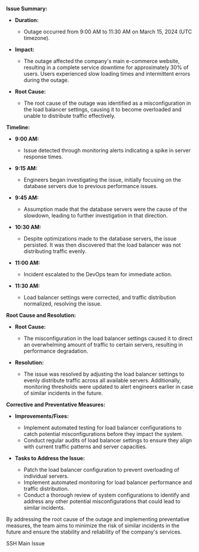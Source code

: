 **Issue Summary:**

- **Duration:** 
  - Outage occurred from 9:00 AM to 11:30 AM on March 15, 2024 (UTC timezone).

- **Impact:** 
  - The outage affected the company's main e-commerce website, resulting in a complete service downtime for approximately 30% of users. Users experienced slow loading times and intermittent errors during the outage.

- **Root Cause:** 
  - The root cause of the outage was identified as a misconfiguration in the load balancer settings, causing it to become overloaded and unable to distribute traffic effectively.

**Timeline:**

- **9:00 AM:** 
  - Issue detected through monitoring alerts indicating a spike in server response times.

- **9:15 AM:** 
  - Engineers began investigating the issue, initially focusing on the database servers due to previous performance issues.

- **9:45 AM:** 
  - Assumption made that the database servers were the cause of the slowdown, leading to further investigation in that direction.

- **10:30 AM:** 
  - Despite optimizations made to the database servers, the issue persisted. It was then discovered that the load balancer was not distributing traffic evenly.

- **11:00 AM:** 
  - Incident escalated to the DevOps team for immediate action.

- **11:30 AM:** 
  - Load balancer settings were corrected, and traffic distribution normalized, resolving the issue.

**Root Cause and Resolution:**

- **Root Cause:** 
  - The misconfiguration in the load balancer settings caused it to direct an overwhelming amount of traffic to certain servers, resulting in performance degradation.

- **Resolution:** 
  - The issue was resolved by adjusting the load balancer settings to evenly distribute traffic across all available servers. Additionally, monitoring thresholds were updated to alert engineers earlier in case of similar incidents in the future.

**Corrective and Preventative Measures:**

- **Improvements/Fixes:**
  - Implement automated testing for load balancer configurations to catch potential misconfigurations before they impact the system.
  - Conduct regular audits of load balancer settings to ensure they align with current traffic patterns and server capacities.

- **Tasks to Address the Issue:**
  - Patch the load balancer configuration to prevent overloading of individual servers.
  - Implement automated monitoring for load balancer performance and traffic distribution.
  - Conduct a thorough review of system configurations to identify and address any other potential misconfigurations that could lead to similar incidents.

By addressing the root cause of the outage and implementing preventative measures, the team aims to minimize the risk of similar incidents in the future and ensure the stability and reliability of the company's services.


SSH Main Issue 

